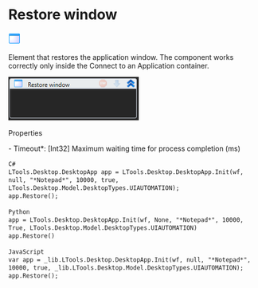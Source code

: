 # Restore window

![](<../../../.gitbook/assets/0 (82).png>)

Element that restores the application window. The component works correctly only inside the Connect to an Application container.

![](<../../../.gitbook/assets/1 (118).png>)

Properties

&#x20;\- Timeout\*: \[Int32] Maximum waiting time for process completion (ms)

```
C#
LTools.Desktop.DesktopApp app = LTools.Desktop.DesktopApp.Init(wf, null, "*Notepad*", 10000, true, LTools.Desktop.Model.DesktopTypes.UIAUTOMATION);
app.Restore();

Python
app = LTools.Desktop.DesktopApp.Init(wf, None, "*Notepad*", 10000, True, LTools.Desktop.Model.DesktopTypes.UIAUTOMATION)
app.Restore()

JavaScript
var app = _lib.LTools.Desktop.DesktopApp.Init(wf, null, "*Notepad*", 10000, true, _lib.LTools.Desktop.Model.DesktopTypes.UIAUTOMATION);
app.Restore();
```
